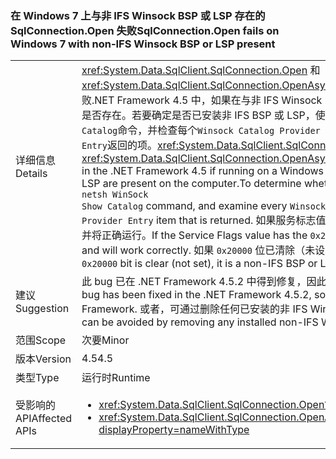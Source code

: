 ### <a name="sqlconnectionopen-fails-on-windows-7-with-non-ifs-winsock-bsp-or-lsp-present"></a><span data-ttu-id="0fa9d-101">在 Windows 7 上与非 IFS Winsock BSP 或 LSP 存在的 SqlConnection.Open 失败</span><span class="sxs-lookup"><span data-stu-id="0fa9d-101">SqlConnection.Open fails on Windows 7 with non-IFS Winsock BSP or LSP present</span></span>

|   |   |
|---|---|
|<span data-ttu-id="0fa9d-102">详细信息</span><span class="sxs-lookup"><span data-stu-id="0fa9d-102">Details</span></span>|<span data-ttu-id="0fa9d-103"><xref:System.Data.SqlClient.SqlConnection.Open> 和<xref:System.Data.SqlClient.SqlConnection.OpenAsync(System.Threading.CancellationToken)>失败.NET Framework 4.5 中，如果在与非 IFS Winsock BSP 或 LSP Windows 7 计算机上运行计算机上是否存在。若要确定是否已安装非 IFS BSP 或 LSP，使用<code>netsh WinSock Show Catalog</code>命令，并检查每个<code>Winsock Catalog Provider Entry</code>返回的项。</span><span class="sxs-lookup"><span data-stu-id="0fa9d-103"><xref:System.Data.SqlClient.SqlConnection.Open> and <xref:System.Data.SqlClient.SqlConnection.OpenAsync(System.Threading.CancellationToken)> fail in the .NET Framework 4.5 if running on a Windows 7 machine with a non-IFS Winsock BSP or LSP are present on the computer.To determine whether a non-IFS BSP or LSP is installed, use the <code>netsh WinSock Show Catalog</code> command, and examine every <code>Winsock Catalog Provider Entry</code> item that is returned.</span></span> <span data-ttu-id="0fa9d-104">如果服务标志值设置了 <code>0x20000</code> 位，提供程序将使用 IFS 句柄，并将正确运行。</span><span class="sxs-lookup"><span data-stu-id="0fa9d-104">If the Service Flags value has the <code>0x20000</code> bit set, the provider uses IFS handles and will work correctly.</span></span> <span data-ttu-id="0fa9d-105">如果 <code>0x20000</code> 位已清除（未设置），则它将是非 IFS BSP 或 LSP。</span><span class="sxs-lookup"><span data-stu-id="0fa9d-105">If the <code>0x20000</code> bit is clear (not set), it is a non-IFS BSP or LSP.</span></span>|
|<span data-ttu-id="0fa9d-106">建议</span><span class="sxs-lookup"><span data-stu-id="0fa9d-106">Suggestion</span></span>|<span data-ttu-id="0fa9d-107">此 bug 已在 .NET Framework 4.5.2 中得到修复，因此升级 .NET Framework 可避免出现此问题。</span><span class="sxs-lookup"><span data-stu-id="0fa9d-107">This bug has been fixed in the .NET Framework 4.5.2, so it can be avoided by upgrading the .NET Framework.</span></span> <span data-ttu-id="0fa9d-108">或者，可通过删除任何已安装的非 IFS Winsock LSP 来避免出现此问题。</span><span class="sxs-lookup"><span data-stu-id="0fa9d-108">Alternatively, it can be avoided by removing any installed non-IFS Winsock LSPs.</span></span>|
|<span data-ttu-id="0fa9d-109">范围</span><span class="sxs-lookup"><span data-stu-id="0fa9d-109">Scope</span></span>|<span data-ttu-id="0fa9d-110">次要</span><span class="sxs-lookup"><span data-stu-id="0fa9d-110">Minor</span></span>|
|<span data-ttu-id="0fa9d-111">版本</span><span class="sxs-lookup"><span data-stu-id="0fa9d-111">Version</span></span>|<span data-ttu-id="0fa9d-112">4.5</span><span class="sxs-lookup"><span data-stu-id="0fa9d-112">4.5</span></span>|
|<span data-ttu-id="0fa9d-113">类型</span><span class="sxs-lookup"><span data-stu-id="0fa9d-113">Type</span></span>|<span data-ttu-id="0fa9d-114">运行时</span><span class="sxs-lookup"><span data-stu-id="0fa9d-114">Runtime</span></span>|
|<span data-ttu-id="0fa9d-115">受影响的 API</span><span class="sxs-lookup"><span data-stu-id="0fa9d-115">Affected APIs</span></span>|<ul><li><xref:System.Data.SqlClient.SqlConnection.Open?displayProperty=nameWithType></li><li><xref:System.Data.SqlClient.SqlConnection.OpenAsync(System.Threading.CancellationToken)?displayProperty=nameWithType></li></ul>|

